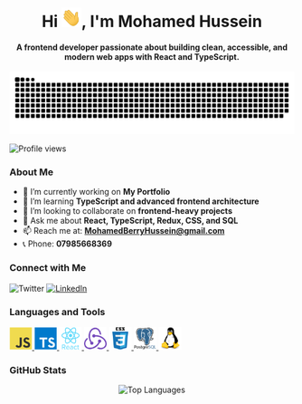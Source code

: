 <div align="center">
  <h1>Hi <img width="35" src="https://github.com/1999AZZAR/1999AZZAR/blob/main/resources/img/waving.gif" alt="Waving Hand">, I'm Mohamed Hussein</h1>
  <h4>A frontend developer passionate about building clean, accessible, and modern web apps with React and TypeScript.</h4>
</div>

<div align="center">
  <a href="https://cluab.github.io/1999AZZAR/">
    <img src="https://raw.githubusercontent.com/platane/snk/output/github-contribution-grid-snake.svg" alt="snake" />
  </a>
</div>

<p align="left">
  <img src="https://komarev.com/ghpvc/?username=Mohamed-Berry-Hussein&label=Profile%20views&color=0e75b6&style=flat" alt="Profile views" />
</p>

### About Me
- 🔭 I’m currently working on **My Portfolio**
- 🌱 I’m learning **TypeScript and advanced frontend architecture**
- 👯 I’m looking to collaborate on **frontend-heavy projects**
- 💬 Ask me about **React, TypeScript, Redux, CSS, and SQL**
- 📫 Reach me at: **MohamedBerryHussein@gmail.com**
- 📞 Phone: **07985668369**

### Connect with Me
<p align="left">
  <!-- Twitter icon placeholder, no link -->
  <img align="center" src="https://raw.githubusercontent.com/rahuldkjain/github-profile-readme-generator/master/src/images/icons/Social/twitter.svg" alt="Twitter" height="30" width="40" />
  
  <a href="https://www.linkedin.com/in/cabdifataax-yaasiin-69977019a/" target="_blank">
    <img align="center" src="https://raw.githubusercontent.com/rahuldkjain/github-profile-readme-generator/master/src/images/icons/Social/linked-in-alt.svg" alt="LinkedIn" height="30" width="40" />
  </a>
</p>

### Languages and Tools
<p align="left">
  <a href="https://developer.mozilla.org/en-US/docs/Web/JavaScript" target="_blank" rel="noreferrer">
    <img src="https://raw.githubusercontent.com/devicons/devicon/master/icons/javascript/javascript-original.svg" alt="JavaScript" width="40" height="40"/>
  </a>
  <a href="https://www.typescriptlang.org/" target="_blank" rel="noreferrer">
    <img src="https://raw.githubusercontent.com/devicons/devicon/master/icons/typescript/typescript-original.svg" alt="TypeScript" width="40" height="40"/>
  </a>
  <a href="https://reactjs.org/" target="_blank" rel="noreferrer">
    <img src="https://raw.githubusercontent.com/devicons/devicon/master/icons/react/react-original-wordmark.svg" alt="React" width="40" height="40"/>
  </a>
  <a href="https://redux.js.org/" target="_blank" rel="noreferrer">
    <img src="https://raw.githubusercontent.com/devicons/devicon/master/icons/redux/redux-original.svg" alt="Redux" width="40" height="40"/>
  </a>
  <a href="https://developer.mozilla.org/en-US/docs/Web/CSS" target="_blank" rel="noreferrer">
    <img src="https://raw.githubusercontent.com/devicons/devicon/master/icons/css3/css3-original-wordmark.svg" alt="CSS" width="40" height="40"/>
  </a>
  <a href="https://www.postgresql.org/" target="_blank" rel="noreferrer">
    <img src="https://raw.githubusercontent.com/devicons/devicon/master/icons/postgresql/postgresql-original-wordmark.svg" alt="PostgreSQL" width="40" height="40"/>
  </a>
  <a href="https://www.linux.org/" target="_blank" rel="noreferrer">
    <img src="https://raw.githubusercontent.com/devicons/devicon/master/icons/linux/linux-original.svg" alt="Linux" width="40" height="40"/>
  </a>
</p>

### GitHub Stats
<p align="center">
  <img src="https://github-readme-stats.vercel.app/api/top-langs?username=Mohamed-Berry-Hussein&show_icons=true&locale=en&layout=compact" alt="Top Languages" />
</p>
